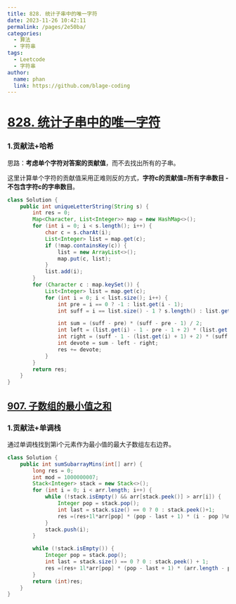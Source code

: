 ```yaml
---
title: 828. 统计子串中的唯一字符
date: 2023-11-26 10:42:11
permalink: /pages/2e50ba/
categories:
  - 算法
  - 字符串
tags:
  - Leetcode
  - 字符串
author: 
  name: phan
  link: https://github.com/blage-coding
---
```

# [828. 统计子串中的唯一字符](https://leetcode.cn/problems/count-unique-characters-of-all-substrings-of-a-given-string/)

### 1.贡献法+哈希

思路：**考虑单个字符对答案的贡献值**，而不去找出所有的子串。

这里计算单个字符的贡献值采用正难则反的方式，**字符c的贡献值=所有字串数目 - 不包含字符c的字串数目**。

```java
class Solution {
    public int uniqueLetterString(String s) {
        int res = 0;
        Map<Character, List<Integer>> map = new HashMap<>();
        for (int i = 0; i < s.length(); i++) {
            char c = s.charAt(i);
            List<Integer> list = map.get(c);
            if (!map.containsKey(c)) {
                list = new ArrayList<>();
                map.put(c, list);
            }
            list.add(i);
        }
        for (Character c : map.keySet()) {
            List<Integer> list = map.get(c);
            for (int i = 0; i < list.size(); i++) {
                int pre = i == 0 ? -1 : list.get(i - 1);
                int suff = i == list.size() - 1 ? s.length() : list.get(i + 1);

                int sum = (suff - pre) * (suff - pre - 1) / 2;
                int left = (list.get(i) - 1 - pre - 1 + 2) * (list.get(i) - pre - 1) / 2;
                int right = (suff - 1 - (list.get(i) + 1) + 2) * (suff - 1 - (list.get(i) + 1) + 1) / 2;
                int devote = sum - left - right;
                res += devote;
            }
        }
        return res;
    }
}
```

## [907. 子数组的最小值之和](https://leetcode.cn/problems/sum-of-subarray-minimums/)

### 1.贡献法+单调栈

通过单调栈找到第i个元素作为最小值的最大子数组左右边界。

```java
class Solution {
    public int sumSubarrayMins(int[] arr) {
        long res = 0;
        int mod = 1000000007;
        Stack<Integer> stack = new Stack<>();
        for (int i = 0; i < arr.length; i++) {
            while (!stack.isEmpty() && arr[stack.peek()] > arr[i]) {
                Integer pop = stack.pop();
                int last = stack.size() == 0 ? 0 : stack.peek()+1;
                res =(res+1l*arr[pop] * (pop - last + 1) * (i - pop )%mod)%mod;
            }
            stack.push(i);
        }

        while (!stack.isEmpty()) {
            Integer pop = stack.pop();
            int last = stack.size() == 0 ? 0 : stack.peek() + 1;
            res =(res+ 1l*arr[pop] * (pop - last + 1) * (arr.length - pop)%mod)%mod;
        }
        return (int)res;
    }
}
```

